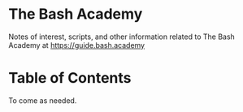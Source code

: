 # The Bash Academy
Notes of interest, scripts, and other information related to The Bash Academy at https://guide.bash.academy


# Table of Contents
To come as needed.
